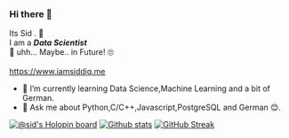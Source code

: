 ### Hi there 👋
Its Sid . 🙉<br>
I am a <i><b>Data Scientist</b></i> <br>🤔 uhh... Maybe.. in Future! 🙄 <br>
 <br>https://www.iamsiddiq.me
- 🌱 I’m currently learning Data Science,Machine Learning and a bit of German.
- 💬 Ask me about Python,C/C++,Javascript,PostgreSQL and German 😊.
<!-- 
- 🔭 I’m currently working on .
- 👯 I’m looking to collaborate on anything
- 🤔 I’m looking for help with
- 📫 How to reach me: ...
- 😄 Pronouns: ...
- ⚡ Fun fact: 
-->
[![@sid's Holopin board](https://holopin.io/api/user/board?user=sid)](https://holopin.io/@sid)
[![Github stats](https://github-readme-stats.vercel.app/api?username=siddiqkaithodu)](/../..)
[![GitHub Streak](https://github-readme-streak-stats.herokuapp.com?user=siddiqkaithodu&theme=blux)](/../..)
